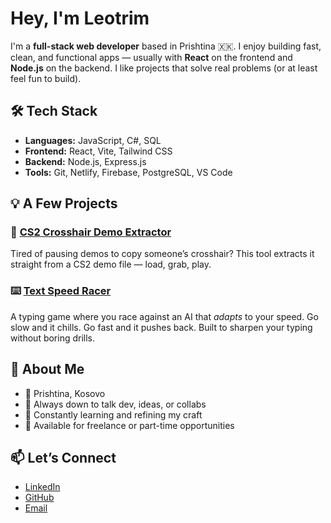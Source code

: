 # Hey, I'm Leotrim 

I'm a **full-stack web developer** based in Prishtina 🇽🇰. I enjoy building fast, clean, and functional apps — usually with **React** on the frontend and **Node.js** on the backend. I like projects that solve real problems (or at least feel fun to build).

## 🛠️ Tech Stack

- **Languages:** JavaScript, C#, SQL  
- **Frontend:** React, Vite, Tailwind CSS  
- **Backend:** Node.js, Express.js  
- **Tools:** Git, Netlify, Firebase, PostgreSQL, VS Code  

## 💡 A Few Projects

### 🎯 [CS2 Crosshair Demo Extractor](https://github.com/leotrimhaliti)  
Tired of pausing demos to copy someone’s crosshair? This tool extracts it straight from a CS2 demo file — load, grab, play.

### ⌨️ [Text Speed Racer](https://textspeedracer.netlify.app/)  
A typing game where you race against an AI that *adapts* to your speed. Go slow and it chills. Go fast and it pushes back. Built to sharpen your typing without boring drills.

## 📌 About Me

- 📍 Prishtina, Kosovo  
- 💬 Always down to talk dev, ideas, or collabs  
- 🎯 Constantly learning and refining my craft  
- 🤝 Available for freelance or part-time opportunities  

## 📫 Let’s Connect

- [LinkedIn](https://linkedin.com/in/leotrimhaliti)
- [GitHub](https://github.com/leotrimhaliti)
- [Email](mailto:leotrimhaliti@gmail.com)
